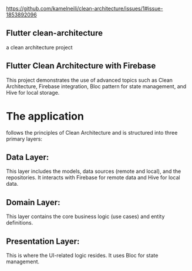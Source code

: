 
https://github.com/kamelneili/clean-architecture/issues/1#issue-1853892096
## Flutter clean-architecture
a clean architecture project
## Flutter Clean Architecture with Firebase
This project demonstrates the use of advanced topics such as Clean Architecture,
Firebase integration, Bloc pattern for state management, and Hive for local storage.
# The application 
follows the principles of Clean Architecture and is structured into three primary layers:

## Data Layer: 
This layer includes the models, data sources (remote and local), and the repositories. It interacts with Firebase for remote data and Hive for local data.

## Domain Layer: 
This layer contains the core business logic (use cases) and entity definitions.

## Presentation Layer:
This is where the UI-related logic resides. It uses Bloc for state management.
